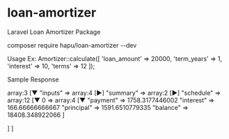 # loan-amortizer
Laravel Loan Amortizer Package

composer require hapu/loan-amortizer --dev

Usage 
Ex:
        Amortizer::calculate([
            'loan_amount' 	=> 20000,
            'term_years' 	=> 1,
            'interest' 		=> 10,
            'terms' 		=> 12
        ]);


Sample Response

array:3 [▼
  "inputs" => array:4 [▶]
  "summary" => array:2 [▶]
  "schedule" => array:12 [▼
    0 => array:4 [▼
      "payment" => 1758.3177446002
      "interest" => 166.66666666667
      "principal" => 1591.6510779335
      "balance" => 18408.348922066
    ]
    
  ]
]
